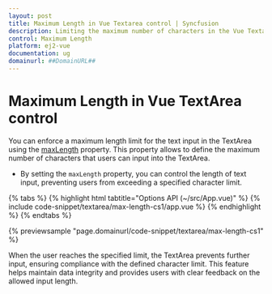 ```yaml
---
layout: post
title: Maximum Length in Vue Textarea control | Syncfusion
description: Limiting the maximum number of characters in the Vue Textarea control of Syncfusion Essential JS 2 and more details.
control: Maximum Length
platform: ej2-vue
documentation: ug
domainurl: ##DomainURL##
---
```


# Maximum Length in Vue TextArea control

You can enforce a maximum length limit for the text input in the TextArea using the [maxLength](https://ej2.syncfusion.com/vue/documentation/api/textarea/#maxLength) property. This property allows to define the maximum number of characters that users can input into the TextArea.


* By setting the `maxLength` property, you can control the length of text input, preventing users from exceeding a specified character limit.

{% tabs %}
{% highlight html tabtitle="Options API (~/src/App.vue)" %}
{% include code-snippet/textarea/max-length-cs1/app.vue %}
{% endhighlight %}
{% endtabs %}

{% previewsample "page.domainurl/code-snippet/textarea/max-length-cs1" %}

When the user reaches the specified limit, the TextArea prevents further input, ensuring compliance with the defined character limit. This feature helps maintain data integrity and provides users with clear feedback on the allowed input length.
